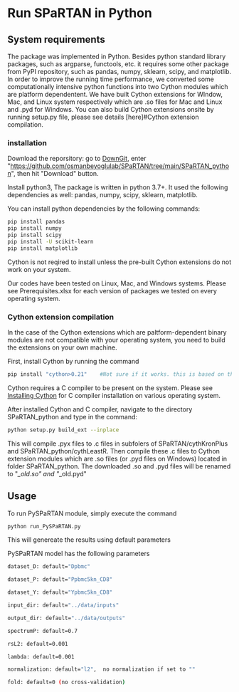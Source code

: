 # Run SPaRTAN in Python

## System requirements
The package was implemented in Python. Besides python standard library packages, such as argparse, functools, etc. it requires some other package from PyPI repository, such as pandas, numpy, sklearn, scipy, and matplotlib. In order to improve the running time performance, we converted some computationally intensive python functions into two Cython modules which are platform dependentent. We have built Cython extensions for WIndow, Mac, and Linux system respectively which are .so files for Mac and Linux and .pyd for Windows. You can also build Cython extensions onsite by running setup.py file, please see details [here]#Cython extension compilation.


### installation
Download the reporsitory: go to [DownGit](https://downgit.github.io/#/home), enter "https://github.com/osmanbeyoglulab/SPaRTAN/tree/main/SPaRTAN_python", then hit "Download" button.

Install python3, The package is written in python 3.7+.  It used the following dependencies as well: pandas, numpy, scipy, sklearn, matplotlib. 

You can install python dependencies by the following commands:
```sh
pip install pandas
pip install numpy
pip install scipy
pip install -U scikit-learn
pip install matplotlib
```
Cython is not reqired to install unless the pre-built Cython extensions do not work on your system. 

Our codes have been tested on Linux, Mac, and Windows systems. Please see Prerequisites.xlsx for each version of packages we tested on every operating system.

### Cython extension compilation

In the case of the Cython extensions which are paltform-dependent binary modules are not compatible with your operating system, you need to build the extensions on your own machine. 

First, install Cython by running the command
```sh
pip install "cython>0.21"    #Not sure if it works. this is based on the [discussion](https://stackoverflow.com/questions/8795617/how-to-pip-install-a-package-with-min-and-max-version-range)
```
Cython requires a C compiler to be present on the system. Please see [Installing Cython](https://cython.readthedocs.io/en/latest/src/quickstart/install.html) for C compiler installation on various operating system.

After installed Cython and C compiler, navigate to the directory SPaRTAN_python and type in the command:
```sh
python setup.py build_ext --inplace
```
This will compile .pyx files to  .c files in subfolers of SPaRTAN/cythKronPlus and  SPaRTAN_python/cythLeastR. Then compile these .c files to Cython extension modules which are .so files (or .pyd files on Windows) located in folder SPaRTAN_python. The downloaded .so and .pyd files will be renamed to "*_old.so" and "*_old.pyd" 

## Usage

To run PySPaRTAN module, simply execute the command
```sh
python run_PySPaRTAN.py
```
This will genereate the results using default parameters


PySPaRTAN model has the following parameters 
```sh
dataset_D: default="Dpbmc"

dataset_P: default="Ppbmc5kn_CD8"

dataset_Y: default="Ypbmc5kn_CD8"

input_dir: default="../data/inputs"

output_dir: default="../data/outputs"

spectrumP: default=0.7

rsL2: default=0.001

lambda: default=0.001

normalization: default="l2",  no normalization if set to ""

fold: default=0 (no cross-validation)
```
